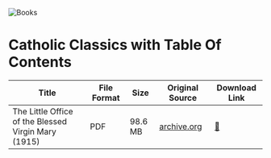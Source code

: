 ![Books](https://user-images.githubusercontent.com/28035767/149241169-c8c4e1c8-624d-4a14-a51b-9d0ebf2c7fa6.jpeg)
# Catholic Classics with Table Of Contents

| Title                                               | File Format | Size    | Original Source                                                | Download Link                                                                                                                                                              |
|-----------------------------------------------------|-------------|---------|----------------------------------------------------------------|---------------------------------------------------------------------------------------------------------------------------------------------------------------------------|
| The Little Office of the Blessed Virgin Mary (1915) | PDF         | 98.6 MB | [archive.org](https://archive.org/embed/littleofficeofbl00newy)|[🔗](https://github.com/martineizayaga/catholic-classics-with-table-of-contents/raw/main/Little%20Office%20Of%20The%20Blessed%20Virgin%20Mary%201915.pdf)|
